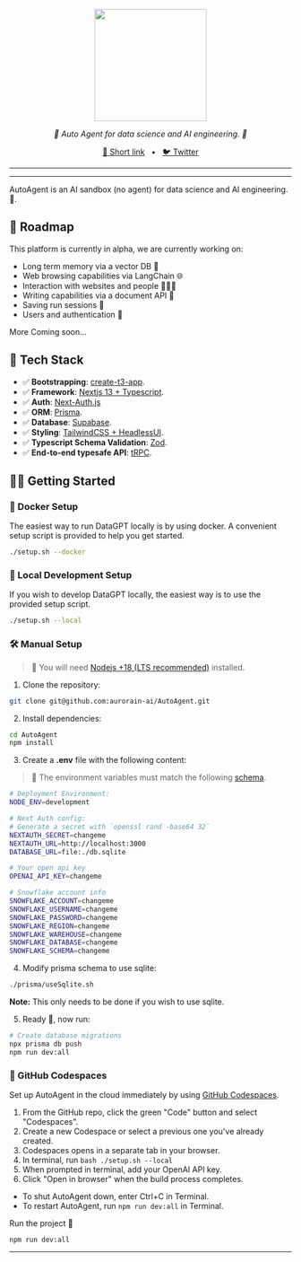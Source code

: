 <p align="center">
  <img src="https://github.com/aurorain-ai/DataGPT/public/AutoAgent.png" height="200"/>
</p>
<p align="center">
  <em>🤖 Auto Agent for data science and AI engineering. 🤖 </em>
</p>

<p align="center">
<a href="https://autoagent.auroain.ai">🔗 Short link</a>
<span>&nbsp;&nbsp;•&nbsp;&nbsp;</span>
<a href="https://twitter.com/luhuihu">🐦 Twitter</a>
</p>

---

</div>

---

AutoAgent is an AI sandbox (no agent) for data science and AI engineering. 🚀.

## 🎉 Roadmap

This platform is currently in alpha, we are currently working on:

- Long term memory via a vector DB 🧠
- Web browsing capabilities via LangChain 🌐
- Interaction with websites and people 👨‍👩‍👦
- Writing capabilities via a document API 📄
- Saving run sessions 💾
- Users and authentication 🔐

More Coming soon...

## 🚀 Tech Stack

- ✅ **Bootstrapping**: [create-t3-app](https://create.t3.gg).
- ✅ **Framework**: [Nextjs 13 + Typescript](https://nextjs.org/).
- ✅ **Auth**: [Next-Auth.js](https://next-auth.js.org)
- ✅ **ORM**: [Prisma](https://prisma.io).
- ✅ **Database**: [Supabase](https://supabase.com/).
- ✅ **Styling**: [TailwindCSS + HeadlessUI](https://tailwindcss.com).
- ✅ **Typescript Schema Validation**: [Zod](https://github.com/colinhacks/zod).
- ✅ **End-to-end typesafe API**: [tRPC](https://trpc.io/).

## 👨‍🚀 Getting Started

### 🐳 Docker Setup

The easiest way to run DataGPT locally is by using docker.
A convenient setup script is provided to help you get started.

```bash
./setup.sh --docker
```

### 👷 Local Development Setup

If you wish to develop DataGPT locally, the easiest way is to
use the provided setup script.

```bash
./setup.sh --local
```

### 🛠️ Manual Setup

> 🚧 You will need [Nodejs +18 (LTS recommended)](https://nodejs.org/en/) installed.

1. Clone the repository:

```bash
git clone git@github.com:aurorain-ai/AutoAgent.git
```

2. Install dependencies:

```bash
cd AutoAgent
npm install
```

3. Create a **.env** file with the following content:

> 🚧 The environment variables must match the following [schema](https://github.com/aurorain-ai/AutoAgent/blob/main/src/env/schema.mjs).

```bash
# Deployment Environment:
NODE_ENV=development

# Next Auth config:
# Generate a secret with `openssl rand -base64 32`
NEXTAUTH_SECRET=changeme
NEXTAUTH_URL=http://localhost:3000
DATABASE_URL=file:./db.sqlite

# Your open api key
OPENAI_API_KEY=changeme

# Snowflake account info
SNOWFLAKE_ACCOUNT=changeme
SNOWFLAKE_USERNAME=changeme
SNOWFLAKE_PASSWORD=changeme
SNOWFLAKE_REGION=changeme
SNOWFLAKE_WAREHOUSE=changeme
SNOWFLAKE_DATABASE=changeme
SNOWFLAKE_SCHEMA=changeme
```

4. Modify prisma schema to use sqlite:

```bash
./prisma/useSqlite.sh
```

**Note:** This only needs to be done if you wish to use sqlite.

5. Ready 🥳, now run:

```bash
# Create database migrations
npx prisma db push
npm run dev:all
```

### 🚀 GitHub Codespaces

Set up AutoAgent in the cloud immediately by using [GitHub Codespaces](https://github.com/features/codespaces).

1. From the GitHub repo, click the green "Code" button and select "Codespaces".
2. Create a new Codespace or select a previous one you've already created.
3. Codespaces opens in a separate tab in your browser.
4. In terminal, run `bash ./setup.sh --local`
5. When prompted in terminal, add your OpenAI API key.
6. Click "Open in browser" when the build process completes.

- To shut AutoAgent down, enter Ctrl+C in Terminal.
- To restart AutoAgent, run `npm run dev:all` in Terminal.

Run the project 🥳

```
npm run dev:all
```

---

</div>
